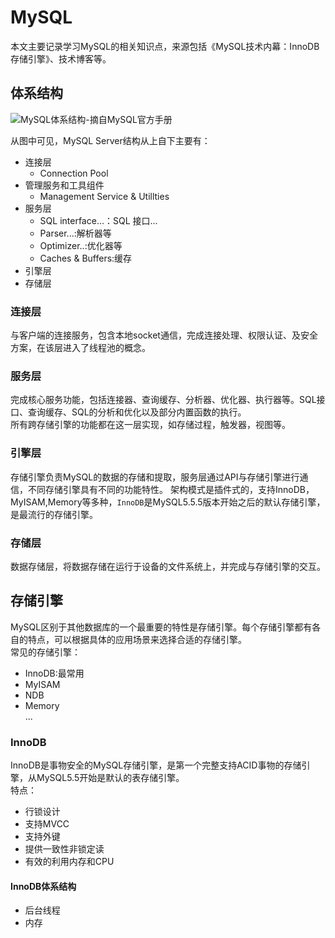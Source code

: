 # MySQL
本文主要记录学习MySQL的相关知识点，来源包括《MySQL技术内幕：InnoDB存储引擎》、技术博客等。  

## 体系结构
![MySQL体系结构-摘自MySQL官方手册](https://github.com/npvip/article/blob/master/file/image/MySQL%E4%BD%93%E7%B3%BB%E7%BB%93%E6%9E%84.png)
  
从图中可见，MySQL Server结构从上自下主要有：  
* 连接层
  - Connection Pool
* 管理服务和工具组件
  - Management Service & Utillties
* 服务层
  - SQL interface...：SQL 接口...
  - Parser...:解析器等
  - Optimizer..:优化器等
  - Caches & Buffers:缓存
* 引擎层
* 存储层  

### 连接层
与客户端的连接服务，包含本地socket通信，完成连接处理、权限认证、及安全方案，在该层进入了线程池的概念。
### 服务层
完成核心服务功能，包括连接器、查询缓存、分析器、优化器、执行器等。SQL接口、查询缓存、SQL的分析和优化以及部分内置函数的执行。  
所有跨存储引擎的功能都在这一层实现，如存储过程，触发器，视图等。  
### 引擎层
存储引擎负责MySQL的数据的存储和提取，服务层通过API与存储引擎进行通信，不同存储引擎具有不同的功能特性。
架构模式是插件式的，支持InnoDB，MyISAM,Memory等多种，`InnoDB`是MySQL5.5.5版本开始之后的默认存储引擎，是最流行的存储引擎。 
### 存储层
数据存储层，将数据存储在运行于设备的文件系统上，并完成与存储引擎的交互。

## 存储引擎
MySQL区别于其他数据库的一个最重要的特性是存储引擎。每个存储引擎都有各自的特点，可以根据具体的应用场景来选择合适的存储引擎。  
常见的存储引擎：
* InnoDB:最常用
* MyISAM
* NDB
* Memory  
...

### InnoDB
InnoDB是事物安全的MySQL存储引擎，是第一个完整支持ACID事物的存储引擎，从MySQL5.5开始是默认的表存储引擎。  
特点：  
* 行锁设计
* 支持MVCC
* 支持外键
* 提供一致性非锁定读
* 有效的利用内存和CPU

#### InnoDB体系结构
* 后台线程
* 内存


